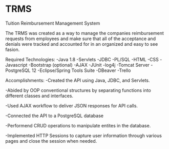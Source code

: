# TRMS
Tuition Reimbursement Management System

The TRMS was created as a way to manage the companies reimbursement requests from employees and make sure that all of the acceptance and denials were tracked and accounted for in an organized and easy to see fasion. 

Required Technologies:
-Java 1.8
-Servlets
-JDBC
-PL/SQL
-HTML
-CSS
-Javascript
-Bootstrap (optional)
-AJAX
-JUnit
-log4j 
-Tomcat Server
-PostgreSQL 12
-Eclipse/Spring Tools Suite
-DBeaver
-Trello

Accomplishments:
-Created the API using Java, JDBC, and Servlets.

-Abided by OOP conventional structures by separating functions into different classes and interfaces.

-Used AJAX workflow to deliver JSON responses for API calls.

-Connected the API to a PostgreSQL database

-Performend CRUD operations to manipulate entites in the database. 

-Implemented HTTP Sessions to capture user information through various pages and close the session when needed.

